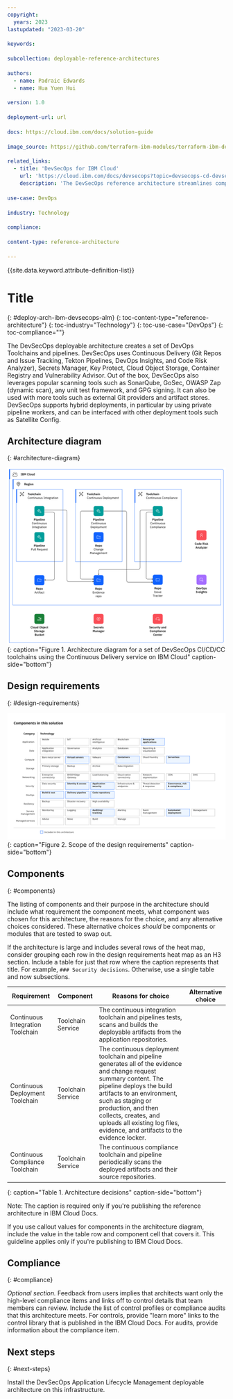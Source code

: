 ```yaml
---
copyright:
  years: 2023
lastupdated: "2023-03-20"

keywords:

subcollection: deployable-reference-architectures

authors:
  - name: Padraic Edwards
  - name: Hua Yuen Hui

version: 1.0

deployment-url: url

docs: https://cloud.ibm.com/docs/solution-guide

image_source: https://github.com/terraform-ibm-modules/terraform-ibm-devsecops-alm/reference-architectures/diagram-deploy-arch-ibm-devsecops-alm-diagram.svg

related_links:
  - title: 'DevSecOps for IBM Cloud'
    url: 'https://cloud.ibm.com/docs/devsecops?topic=devsecops-cd-devsecops-arch'
    description: 'The DevSecOps reference architecture streamlines compliance and audit-readiness by using building blocks like Tekton task library and toolchain templates.'

use-case: DevOps

industry: Technology

compliance:

content-type: reference-architecture

---
```


<!--
The following line inserts all the attribute definitions. Don't delete.
-->
{{site.data.keyword.attribute-definition-list}}

# Title
{: #deploy-arch-ibm-devsecops-alm}
{: toc-content-type="reference-architecture"}
{: toc-industry="Technology"}
{: toc-use-case="DevOps"}
{: toc-compliance=""}

The DevSecOps deployable architecture creates a set of DevOps Toolchains and pipelines. DevSecOps uses Continuous Delivery (Git Repos and Issue Tracking, Tekton Pipelines,
DevOps Insights, and Code Risk Analyzer), Secrets Manager, Key Protect, Cloud Object Storage, Container Registry and Vulnerability Advisor. Out of the box, DevSecOps also
leverages popular scanning tools such as SonarQube, GoSec, OWASP Zap (dynamic scan), any unit test framework, and GPG signing. It can also be used with more tools such as
external Git providers and artifact stores. DevSecOps supports hybrid deployments, in particular by using private pipeline workers, and can be interfaced with other
deployment tools such as Satellite Config.



## Architecture diagram
{: #architecture-diagram}

![DevSecOps Application Lifecycle Management Arch Diagram](diagram-deploy-arch-ibm-devsecops-alm-diagram.svg "Architecture diagram for DevSecOps Application Lifecycle Management Deployable Architecture "){: caption="Figure 1. Architecture diagram for a set of DevSecOps CI/CD/CC toolchains using the Continuous Delivery service on IBM Cloud" caption-side="bottom"}

## Design requirements
{: #design-requirements}

![Design requirements for the DevSecOps Application Lifecycle Management](heat-map-deploy-arch-ibm-devsecops-alm.svg "Design requirements"){: caption="Figure 2. Scope of the design requirements" caption-side="bottom"}



## Components
{: #components}

The listing of components and their purpose in the architecture should include what requirement the component meets, what component was chosen for this architecture, the reasons for the choice, and any alternative choices considered. These alternative choices _should_ be components or modules that are tested to swap out.

If the architecture is large and includes several rows of the heat map, consider grouping each row in the design requirements heat map as an H3 section. Include a table for just that row where the caption represents that title. For example, `### Security decisions`. Otherwise, use a single table and now subsections.


| Requirement | Component | Reasons for choice | Alternative choice |
|-------------|-----------|--------------------|--------------------|
|     Continuous Integration Toolchain        |    Toolchain Service       |        The continuous integration toolchain and pipelines tests, scans and builds the deployable artifacts from the application repositories.             |                    |
|     Continuous Deployment Toolchain         |    Toolchain Service       |        The continuous deployment toolchain and pipeline generates all of the evidence and change request summary content. The pipeline deploys the build artifacts to an environment, such as staging or production, and then collects, creates, and uploads all existing log files, evidence, and artifacts to the evidence locker.           |                    |
|     Continuous Compliance Toolchain         |    Toolchain Service       |        The continuous compliance toolchain and pipeline periodically scans the deployed artifacts and their source repositories.            |                    |
{: caption="Table 1. Architecture decisions" caption-side="bottom"}

Note: The caption is required only if you're publishing the reference architecture in IBM Cloud Docs.

If you use callout values for components in the architecture diagram, include the value in the table row and component cell that covers it. This guideline applies only if you're publishing to IBM Cloud Docs.

## Compliance
{: #compliance}

_Optional section._ Feedback from users implies that architects want only the high-level compliance items and links off to control details that team members can review. Include the list of control profiles or compliance audits that this architecture meets. For controls, provide "learn more" links to the control library that is published in the IBM Cloud Docs. For audits, provide information about the compliance item.

## Next steps
{: #next-steps}

Install the DevSecOps Application Lifecycle Management deployable architecture on this infrastructure.
